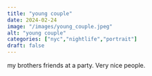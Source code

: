 ```yaml
---
title: "young couple"
date: 2024-02-24
image: "/images/young_couple.jpeg"
alt: "young couple"
categories: ["nyc","nightlife","portrait"]
draft: false
---
```


my brothers friends at a party. Very nice people.